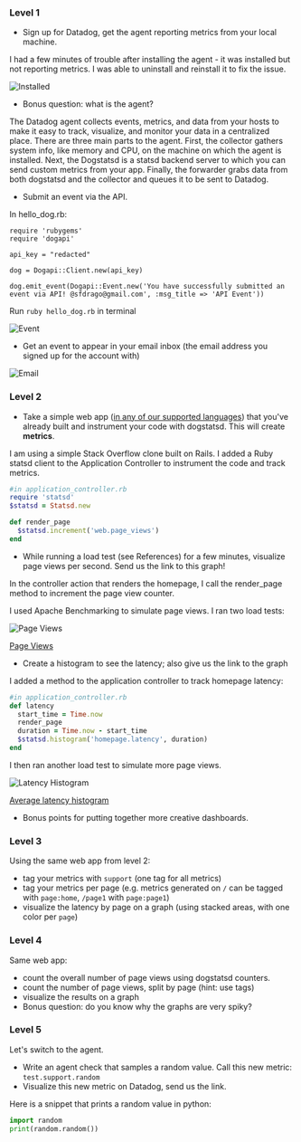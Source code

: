 ### Level 1

* Sign up for Datadog, get the agent reporting metrics from your local machine.

I had a few minutes of trouble after installing the agent - it was installed but not reporting metrics. I was able to uninstall and reinstall it to fix the issue.

![Installed](http://i.imgur.com/0abvaKJ.png "Agent installed")

* Bonus question: what is the agent?

The Datadog agent collects events, metrics, and data from your hosts to make it easy to track, visualize, and monitor your data in a centralized place. There are three main parts to the agent. First, the collector gathers system info, like memory and CPU, on the machine on which the agent is installed. Next, the Dogstatsd is a statsd backend server to which you can send custom metrics from your app. Finally, the forwarder grabs data from both dogstatsd and the collector and queues it to be sent to Datadog.

* Submit an event via the API.

In hello_dog.rb:

```
require 'rubygems'
require 'dogapi'

api_key = "redacted"

dog = Dogapi::Client.new(api_key)

dog.emit_event(Dogapi::Event.new('You have successfully submitted an event via API! @sfdrago@gmail.com', :msg_title => 'API Event'))
```

Run `ruby hello_dog.rb` in terminal

![Event](http://i.imgur.com/KmZtIuC.png "Event via Api")

* Get an event to appear in your email inbox (the email address you signed up for the account with)

![Email](http://i.imgur.com/PC7zQN6.png "Email Mention")

### Level 2

* Take a simple web app ([in any of our supported languages](http://docs.datadoghq.com/libraries/)) that you've already built and instrument your code with dogstatsd. This will create **metrics**.

I am using a simple Stack Overflow clone built on Rails. I added a Ruby statsd client to the Application Controller to instrument the code and track metrics.

```ruby
#in application_controller.rb
require 'statsd'
$statsd = Statsd.new

def render_page
  $statsd.increment('web.page_views')
end
```


* While running a load test (see References) for a few minutes, visualize page views per second. Send us the link to this graph!

In the controller action that renders the homepage, I call the render_page method to increment the page view counter.

I used Apache Benchmarking to simulate page views. I ran two load tests:

![Page Views](http://i.imgur.com/PmVsuIH.png "Page Views")

[Page Views](https://app.datadoghq.com/graph/embed?token=c4ff73b1732f108f10212baa55aba5a60af5dfd78025683f83c2be8bd18bc004&height=300&width=600&legend=false)

* Create a histogram to see the latency; also give us the link to the graph

I added a method to the application controller to track homepage latency:

```ruby
#in application_controller.rb
def latency
  start_time = Time.now
  render_page
  duration = Time.now - start_time
  $statsd.histogram('homepage.latency', duration)
end
```

I then ran another load test to simulate more page views.

![Latency Histogram](http://i.imgur.com/WyqXYUi.png "Average Latency Histogram")

[Average latency histogram](https://app.datadoghq.com/graph/embed?token=e7bd4bab9741998196e3be359557a4d0a314c1b33a19fb90339abfc151edf1b3&height=300&width=600&legend=false)

* Bonus points for putting together more creative dashboards.

### Level 3

Using the same web app from level 2:
* tag your metrics with `support` (one tag for all metrics)
* tag your metrics per page (e.g. metrics generated on `/` can be tagged with `page:home`, `/page1` with  `page:page1`)
* visualize the latency by page on a graph (using stacked areas, with one color per `page`)

### Level 4

Same web app:
* count the overall number of page views using dogstatsd counters.
* count the number of page views, split by page (hint: use tags)
* visualize the results on a graph
* Bonus question: do you know why the graphs are very spiky?

### Level 5

Let's switch to the agent.

* Write an agent check that samples a random value. Call this new metric: `test.support.random`
* Visualize this new metric on Datadog, send us the link.

Here is a snippet that prints a random value in python:

```python
import random
print(random.random())
```